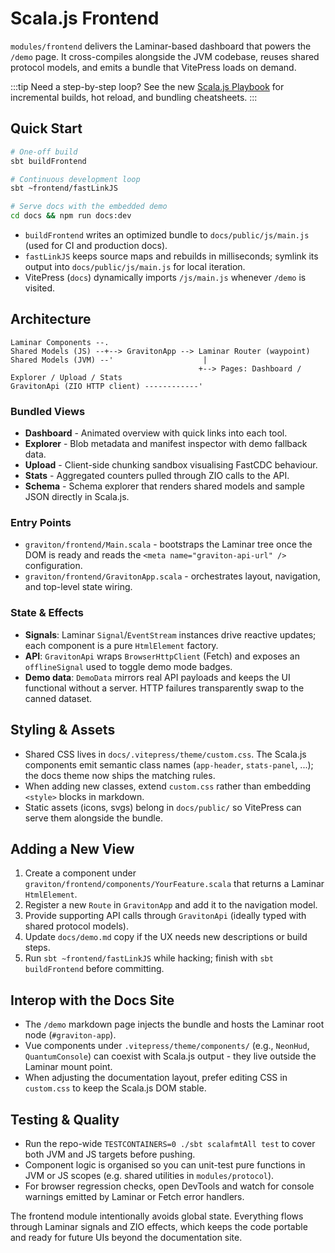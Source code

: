 # Scala.js Frontend

`modules/frontend` delivers the Laminar-based dashboard that powers the `/demo` page. It cross-compiles alongside the JVM codebase, reuses shared protocol models, and emits a bundle that VitePress loads on demand.

:::tip Need a step-by-step loop?
See the new [Scala.js Playbook](/dev/scalajs) for incremental builds, hot reload, and bundling cheatsheets.
:::

## Quick Start

```bash
# One-off build
sbt buildFrontend

# Continuous development loop
sbt ~frontend/fastLinkJS

# Serve docs with the embedded demo
cd docs && npm run docs:dev
```

- `buildFrontend` writes an optimized bundle to `docs/public/js/main.js` (used for CI and production docs).
- `fastLinkJS` keeps source maps and rebuilds in milliseconds; symlink its output into `docs/public/js/main.js` for local iteration.
- VitePress (`docs`) dynamically imports `/js/main.js` whenever `/demo` is visited.

## Architecture

```
Laminar Components --.
Shared Models (JS) --+--> GravitonApp --> Laminar Router (waypoint)
Shared Models (JVM) --'                    |
                                          +--> Pages: Dashboard / Explorer / Upload / Stats
GravitonApi (ZIO HTTP client) ------------'
```

### Bundled Views

- **Dashboard** - Animated overview with quick links into each tool.
- **Explorer** - Blob metadata and manifest inspector with demo fallback data.
- **Upload** - Client-side chunking sandbox visualising FastCDC behaviour.
- **Stats** - Aggregated counters pulled through ZIO calls to the API.
- **Schema** - Schema explorer that renders shared models and sample JSON directly in Scala.js.

### Entry Points

- `graviton/frontend/Main.scala` - bootstraps the Laminar tree once the DOM is ready and reads the `<meta name="graviton-api-url" />` configuration.
- `graviton/frontend/GravitonApp.scala` - orchestrates layout, navigation, and top-level state wiring.

### State & Effects

- **Signals**: Laminar `Signal`/`EventStream` instances drive reactive updates; each component is a pure `HtmlElement` factory.
- **API**: `GravitonApi` wraps `BrowserHttpClient` (Fetch) and exposes an `offlineSignal` used to toggle demo mode badges.
- **Demo data**: `DemoData` mirrors real API payloads and keeps the UI functional without a server. HTTP failures transparently swap to the canned dataset.

## Styling & Assets

- Shared CSS lives in `docs/.vitepress/theme/custom.css`. The Scala.js components emit semantic class names (`app-header`, `stats-panel`, ...); the docs theme now ships the matching rules.
- When adding new classes, extend `custom.css` rather than embedding `<style>` blocks in markdown.
- Static assets (icons, svgs) belong in `docs/public/` so VitePress can serve them alongside the bundle.

## Adding a New View

1. Create a component under `graviton/frontend/components/YourFeature.scala` that returns a Laminar `HtmlElement`.
2. Register a new `Route` in `GravitonApp` and add it to the navigation model.
3. Provide supporting API calls through `GravitonApi` (ideally typed with shared protocol models).
4. Update `docs/demo.md` copy if the UX needs new descriptions or build steps.
5. Run `sbt ~frontend/fastLinkJS` while hacking; finish with `sbt buildFrontend` before committing.

## Interop with the Docs Site

- The `/demo` markdown page injects the bundle and hosts the Laminar root node (`#graviton-app`).
- Vue components under `.vitepress/theme/components/` (e.g., `NeonHud`, `QuantumConsole`) can coexist with Scala.js output - they live outside the Laminar mount point.
- When adjusting the documentation layout, prefer editing CSS in `custom.css` to keep the Scala.js DOM stable.

## Testing & Quality

- Run the repo-wide `TESTCONTAINERS=0 ./sbt scalafmtAll test` to cover both JVM and JS targets before pushing.
- Component logic is organised so you can unit-test pure functions in JVM or JS scopes (e.g. shared utilities in `modules/protocol`).
- For browser regression checks, open DevTools and watch for console warnings emitted by Laminar or Fetch error handlers.

The frontend module intentionally avoids global state. Everything flows through Laminar signals and ZIO effects, which keeps the code portable and ready for future UIs beyond the documentation site.
